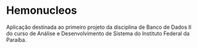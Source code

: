 # Hemonucleos
Aplicação destinada ao primeiro projeto da disciplina de Banco de Dados II do curso de Análise e Desenvolvimento de Sistema do Instituto Federal da Paraíba.
